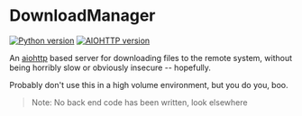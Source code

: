 DownloadManager
===============

[![Python version](https://img.shields.io/static/v1?label=Python&message=3.10&color=3776AB&style=plastic&logo=python&labelColor=FFDC55 "Python version: 3.10")](https://docs.python.org/3.10/) [![AIOHTTP version](https://img.shields.io/static/v1?label=AIOHTTP&message=3.8.1&style=plastic&logo=aiohttp&labelColor=2C5BB4&color=FFDC55 "AIOHTTP version: 3.8.1")](https://docs.aiohttp.org/en/v3.8.1/)


An [aiohttp](https://docs.aiohttp.org/) based server for
downloading files to the remote system, without being
horribly slow or obviously insecure -- hopefully.

Probably don't use this in a high volume environment,
but you do you, boo.

> Note: No back end code has been written, look elsewhere